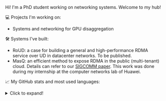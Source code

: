 Hi! I'm a PhD student working on networking systems. Welcome to my hub!

:computer: Projects I'm working on:

- Systems and networking for GPU disaggregation

:hammer_and_wrench: Systems I've built:

- RoUD: a case for building a general and high-performance RDMA service over UD in datacenter networks. To be published.
- MasQ: an efficient method to expose RDMA in the public (multi-tenant) cloud. Details can refer to our [SIGCOMM paper](https://dl.acm.org/doi/10.1145/3387514.3405849). This work was done during my internship at the computer networks lab of Huawei.

:chart_with_upwards_trend: My GitHub stats and most used languages:

<details>
<summary>Click to expand!</summary>
  
  - ![Github stats card](https://github-readme-stats.vercel.app/api?username=rhiswell&count_private=true&show_icons=true&custom_title=GitHub%20Stats)
  - ![Top languages card](https://github-readme-stats.vercel.app/api/top-langs/?username=rhiswell&hide=javascript,html&layout=compact)
</details>
